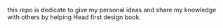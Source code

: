 this repo is dedicate to give my personal ideas and share my knowledge with others by helping Head first design book.
